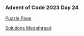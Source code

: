 ### Advent of Code 2023 Day 24

[Puzzle Page](https://adventofcode.com/2023/day/24)

[Solutions Megathread](https://www.reddit.com/r/adventofcode/comments/18pnycy/2023_day_24_solutions/)
